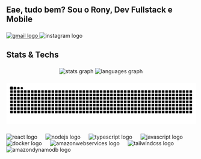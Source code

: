 <h2 align="left">Eae, tudo bem? Sou o Rony, Dev Fullstack e Mobile</h2>

###

<div align="left">
  <a href="ronysantos.d18@gmail.com" target="_blank">
    <img src="https://img.shields.io/static/v1?message=ronysantos.d18@gmail.com&logo=gmail&label=&color=D14836&logoColor=white&labelColor=&style=for-the-badge" height="26" alt="gmail logo"  />
  </a>
  <img src="https://img.shields.io/static/v1?message=@orony.santos&logo=instagram&label=&color=E4405F&logoColor=white&labelColor=&style=for-the-badge" height="26" alt="instagram logo"  />
</div>

###

<h2 align="left">Stats & Techs</h2>

###

<div align="center">
  <img src="https://github-readme-stats.vercel.app/api?username=ronydt&hide_title=false&hide_rank=false&show_icons=true&include_all_commits=true&count_private=true&disable_animations=false&theme=graywhite&locale=en&hide_border=false&order=1" height="150" alt="stats graph"  />
  <img src="https://github-readme-stats.vercel.app/api/top-langs?username=ronydt&locale=en&hide_title=false&layout=compact&card_width=320&langs_count=5&theme=jolly&hide_border=true&order=2" height="150" alt="languages graph"  />
</div>

###

<img src="https://raw.githubusercontent.com/ronydt/ronydt/output/snake.svg" alt="Snake animation" />

###

<div align="left">
  <img src="https://img.shields.io/badge/React-61DAFB?logo=react&logoColor=black&style=for-the-badge" height="32" alt="react logo"  />
  <img width="14" />
  <img src="https://img.shields.io/badge/Node.js-339933?logo=nodedotjs&logoColor=white&style=for-the-badge" height="32" alt="nodejs logo"  />
  <img width="14" />
  <img src="https://img.shields.io/badge/TypeScript-3178C6?logo=typescript&logoColor=white&style=for-the-badge" height="32" alt="typescript logo"  />
  <img width="14" />
  <img src="https://img.shields.io/badge/JavaScript-F7DF1E?logo=javascript&logoColor=black&style=for-the-badge" height="32" alt="javascript logo"  />
  <img width="14" />
  <img src="https://img.shields.io/badge/Docker-2496ED?logo=docker&logoColor=white&style=for-the-badge" height="32" alt="docker logo"  />
  <img width="14" />
  <img src="https://img.shields.io/badge/Amazon AWS-232F3E?logo=amazonaws&logoColor=white&style=for-the-badge" height="32" alt="amazonwebservices logo"  />
  <img width="14" />
  <img src="https://img.shields.io/badge/Tailwind CSS-06B6D4?logo=tailwindcss&logoColor=black&style=for-the-badge" height="32" alt="tailwindcss logo"  />
  <img width="14" />
  <img src="https://img.shields.io/badge/Amazon DynamoDB-4053D6?logo=amazondynamodb&logoColor=white&style=for-the-badge" height="32" alt="amazondynamodb logo"  />
</div>

###
